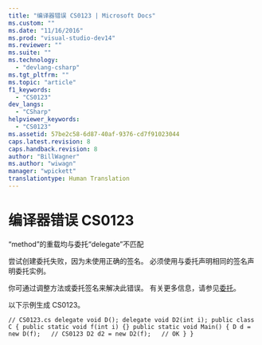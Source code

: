 ```yaml
---
title: "编译器错误 CS0123 | Microsoft Docs"
ms.custom: ""
ms.date: "11/16/2016"
ms.prod: "visual-studio-dev14"
ms.reviewer: ""
ms.suite: ""
ms.technology: 
  - "devlang-csharp"
ms.tgt_pltfrm: ""
ms.topic: "article"
f1_keywords: 
  - "CS0123"
dev_langs: 
  - "CSharp"
helpviewer_keywords: 
  - "CS0123"
ms.assetid: 57be2c58-6d87-40af-9376-cd7f91023044
caps.latest.revision: 8
caps.handback.revision: 8
author: "BillWagner"
ms.author: "wiwagn"
manager: "wpickett"
translationtype: Human Translation
---
```

# 编译器错误 CS0123
“method”的重载均与委托“delegate”不匹配  
  
 尝试创建委托失败，因为未使用正确的签名。 必须使用与委托声明相同的签名声明委托实例。  
  
 你可通过调整方法或委托签名来解决此错误。 有关更多信息，请参见[委托](../../csharp/programming-guide/delegates/index.md)。  
  
 以下示例生成 CS0123。  
  
```  
// CS0123.cs delegate void D(); delegate void D2(int i); public class C { public static void f(int i) {} public static void Main() { D d = new D(f);   // CS0123 D2 d2 = new D2(f);   // OK } }  
```
